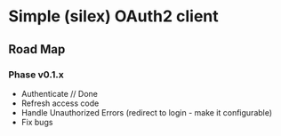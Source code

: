 # Simple (silex) OAuth2 client

## Road Map

### Phase v0.1.x

* Authenticate // Done
* Refresh access code
* Handle Unauthorized Errors (redirect to login - make it configurable)
* Fix bugs
